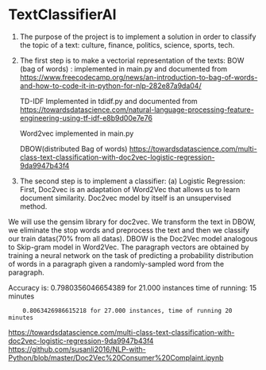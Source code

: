 # TextClassifierAI


1.	The purpose of the project is to implement a solution in order to classify the topic of a text: culture, finance, politics, science, sports, tech.
2.	The first step is to make a vectorial representation of the texts:
	BOW (bag of words) : implemented  in main.py and documented from https://www.freecodecamp.org/news/an-introduction-to-bag-of-words-and-how-to-code-it-in-python-for-nlp-282e87a9da04/

	TD-IDF Implemented in tdidf.py and documented from https://towardsdatascience.com/natural-language-processing-feature-engineering-using-tf-idf-e8b9d00e7e76

	Word2vec implemented  in main.py

	DBOW(distributed Bag of words) https://towardsdatascience.com/multi-class-text-classification-with-doc2vec-logistic-regression-9da9947b43f4


3.	The second step is to implement a classifier:
	(a)	Logistic Regression:  First, Doc2vec is an adaptation of Word2Vec that allows us to learn document similarity. Doc2vec model by itself is an unsupervised method.

We will use the gensim library for doc2vec.
 We transform the text in DBOW, we eliminate the stop words and preprocess the text and then we classify our train datas(70% from all datas).
DBOW is the Doc2Vec model analogous to Skip-gram model in Word2Vec. The paragraph vectors are obtained by training a neural network on the task of predicting a probability distribution of words in a paragraph given a randomly-sampled word from the paragraph.

Accuracy is: 0.7980356046654389 for 21.000 instances time of running: 15 minutes
	        
		0.8063426986615218 for 27.000 instances, time of running 20 minutes
	        

https://towardsdatascience.com/multi-class-text-classification-with-doc2vec-logistic-regression-9da9947b43f4
https://github.com/susanli2016/NLP-with-Python/blob/master/Doc2Vec%20Consumer%20Complaint.ipynb
